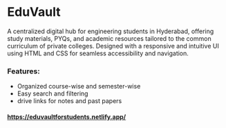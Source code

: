 # EduVault
A centralized digital hub for engineering students in Hyderabad, offering study materials, PYQs, and academic resources tailored to the common curriculum of private colleges. Designed with a responsive and intuitive UI using HTML and CSS for seamless accessibility and navigation.

### Features:
- Organized course-wise and semester-wise
- Easy search and filtering
- drive links for notes and past papers

#### https://eduvaultforstudents.netlify.app/